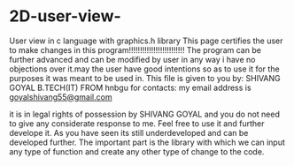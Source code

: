 # 2D-user-view-
User view in c language with graphics.h library
This page certifies the user to make changes in this program!!!!!!!!!!!!!!!!!!!!!!!!!
The program can be further advanced and can be modified by user in any way i have no 
objections over it.may the user have good intentions so as to use it for the purposes 
it was meant to be used in.
This file is given to you by: SHIVANG GOYAL
B.TECH(IT) FROM hnbgu 
for contacts: my email address is goyalshivang55@gmail.com
>>>>>>>>>>>>>>>>>>>>>>>>>>>>>>>>>>>>>>>>>>>>>>>>>>>>>>>>>>>>>>>>>>>>>>>>>>>>>>>>>>>>>>
it is in legal rights of possession by SHIVANG GOYAL and you do not need to give any 
considerate response to me. Feel free to use it and further develope it. As you have
seen its still underdeveloped and can be developed further.
The important part is the library with which we can input any type of function and 
create any other type of  change to the code.
